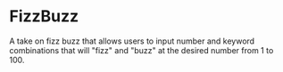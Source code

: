 # FizzBuzz
A take on fizz buzz that allows users to input number and keyword combinations that will "fizz" and "buzz" at the desired number from 1 to 100.
